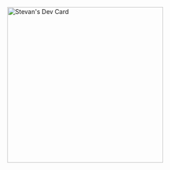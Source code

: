 <a href="https://app.daily.dev/zipi019"><img src="https://api.daily.dev/devcards/v2/CnRypqxKc83rDXjPeHi2F.png?type=default&r=gc7" width="356" alt="Stevan's Dev Card"/></a>
